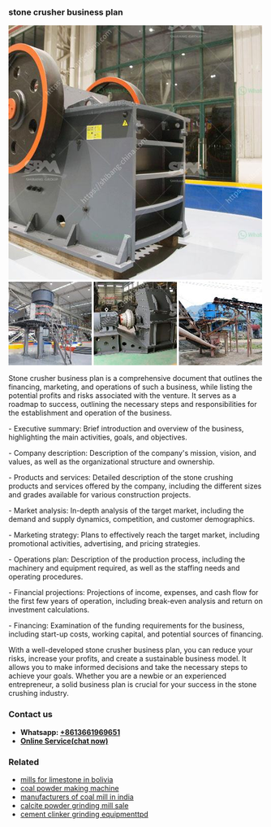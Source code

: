 <h3>stone crusher business plan</h3><img src='1706773701.jpg' alt=''><p>Stone crusher business plan is a comprehensive document that outlines the financing, marketing, and operations of such a business, while listing the potential profits and risks associated with the venture. It serves as a roadmap to success, outlining the necessary steps and responsibilities for the establishment and operation of the business.</p><p>- Executive summary: Brief introduction and overview of the business, highlighting the main activities, goals, and objectives.</p><p>- Company description: Description of the company's mission, vision, and values, as well as the organizational structure and ownership.</p><p>- Products and services: Detailed description of the stone crushing products and services offered by the company, including the different sizes and grades available for various construction projects.</p><p>- Market analysis: In-depth analysis of the target market, including the demand and supply dynamics, competition, and customer demographics.</p><p>- Marketing strategy: Plans to effectively reach the target market, including promotional activities, advertising, and pricing strategies.</p><p>- Operations plan: Description of the production process, including the machinery and equipment required, as well as the staffing needs and operating procedures.</p><p>- Financial projections: Projections of income, expenses, and cash flow for the first few years of operation, including break-even analysis and return on investment calculations.</p><p>- Financing: Examination of the funding requirements for the business, including start-up costs, working capital, and potential sources of financing.</p><p>With a well-developed stone crusher business plan, you can reduce your risks, increase your profits, and create a sustainable business model. It allows you to make informed decisions and take the necessary steps to achieve your goals. Whether you are a newbie or an experienced entrepreneur, a solid business plan is crucial for your success in the stone crushing industry.</p><h3>Contact us</h3><ul><li><strong>Whatsapp:&nbsp;<a href="https://wa.me/8613661969651">+8613661969651</a></strong></li><li><a href="https://swt.shibang-china.com/?git&amp;zhl&amp;stone crusher business plan"><strong>Online Service(chat now)</strong></a></li></ul><h3>Related</h3><ul><li><a href='mills for limestone in bolivia.md'>mills for limestone in bolivia</a></li><li><a href='coal powder making machine.md'>coal powder making machine</a></li><li><a href='manufacturers of coal mill in india.md'>manufacturers of coal mill in india</a></li><li><a href='calcite powder grinding mill sale.md'>calcite powder grinding mill sale</a></li><li><a href='cement clinker grinding equipmenttpd.md'>cement clinker grinding equipmenttpd</a></li></ul>